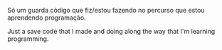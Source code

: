 Só um guarda código que fiz/estou fazendo no percurso que estou aprendendo programação.

Just a save code that I made and doing along the way that I'm learning programming.
